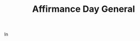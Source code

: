 ---
title: Affirmance Day General
permalink: "/definitions/affirmance-day-general.html"
body: In
published_at: '2018-07-07'
layout: post
---